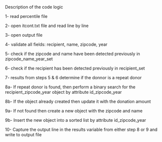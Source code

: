 Description of the code logic

1- read percentile file

2- open itcont.txt file and read line by line

3- open output file 

4- validate all fields: recipient, name, zipcode, year

5- check if the zipcode and name have been detected previously in zipcode_name_year_set

6- check if the recipient has been detected previously in recipient_set

7- results from steps 5 & 6 determine if the donnor is a repeat donor

8a- If repeat donor is found, then perform a binary search for the recipient_zipcode_year object by attribute id_zipcode_year

8b- If the object already created then update it with the donation amount

9a- If not found then create a new object with the zipcode and name 

9b- Insert the new object into a sorted list by attribute id_zipcode_year

10- Capture the output line in the results variable from either step 8 or 9 and write to output file